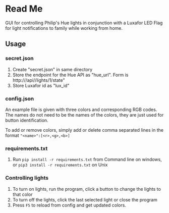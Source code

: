 # Read Me


GUI for controlling Philip's Hue lights in conjunction with a Luxafor LED Flag for light notifications to family while working from home.

## Usage

### secret.json

1. Create "secret.json" in same directory
2. Store the endpoint for the Hue API  as "hue_url". Form is http://<Bridge IP>/api/<username>/lights/1/state"
3. Store Luxafor id as "lux_id"

### config.json

An example file is given with three colors and corresponding RGB codes. The names do not need to be the names of the colors, they are just used for button identification.

To add or remove colors, simply add or delete comma separated lines in the format `"<name>":[<r>,<g>,<b>]`

### requirements.txt

1. Run `pip install -r requirements.txt` from Command line on windows, or `pip3 install -r requirements.txt` on Unix

### Controlling lights

1. To turn on lights, run the program, click a button to change the lights to that color
2. To turn off the lights, click the last selected light or close the program
3. Press `F5` to reload from config and get updated colors.